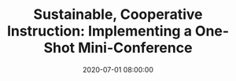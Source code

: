 ---
layout: poster
title: "Sustainable, Cooperative Instruction: Implementing a One-Shot Mini-Conference"
description: "This poster will describe a cooperative effort between archivists, an instruction librarian, our faculty partner, and an undergraduate teaching assistant to support a particularly challenging research assignment in a course that regularly enrolls 50-60 students from a variety of majors. At the request of our faculty partner, we designed a one-shot “mini-conference” that fit within a standard course block and was composed of repeated concurrent workshops. Each workshop focused on a particular source or genre of sources and the advanced search strategies used to navigate them. As such, the instruction aligned well with ACRL’s information literacy frame searching as strategic exploration. Instructors found this format to be sustainable and scalable in part because we were able to provide specialized instruction in a more intimate setting than generally possible for larger class sizes. The poster will offer practical advice for replicating the mini-conference and highlight the benefits of this format. While many libraries may not have the space or staff to replicate the model in-person, it could be modified for synchronous or asynchronous online instruction."
date: 2020-07-01 08:00:00
presenters:
  - {
      name: Maureen Barry,
      bio: Maureen Barry joined Bowling Green State University as Reference and Instruction Librarian in Spring 2019. She is the subject librarian for Criminal Justice, Gerontology, History, and Social Work. Her research interests include first-year students’ transition to college and the intersections of service-learning and information literacy. Prior to arriving at BGSU, Maureen was Student Success Librarian at Wright State University for 14 years.,
      institution: Bowling Green State University
    }
  - {
      name: Sara Butler-Tongate,
      bio: Sara Butler-Tongate is the Reference Archivist for the Center for Archival Collections at Bowling Green State University. Her research interests include genealogy, folk narrative, and teaching with primary sources. Before joining the BGSU Library staff in December of 2019, she served as the Library Director at the National Watch and Clock Museum in Columbia, Pennsylvania.,
      institution: Bowling Green State University
    }
video: "//www.youtube.com/embed/{video-is}"
isStaticPost: false
published: true
---